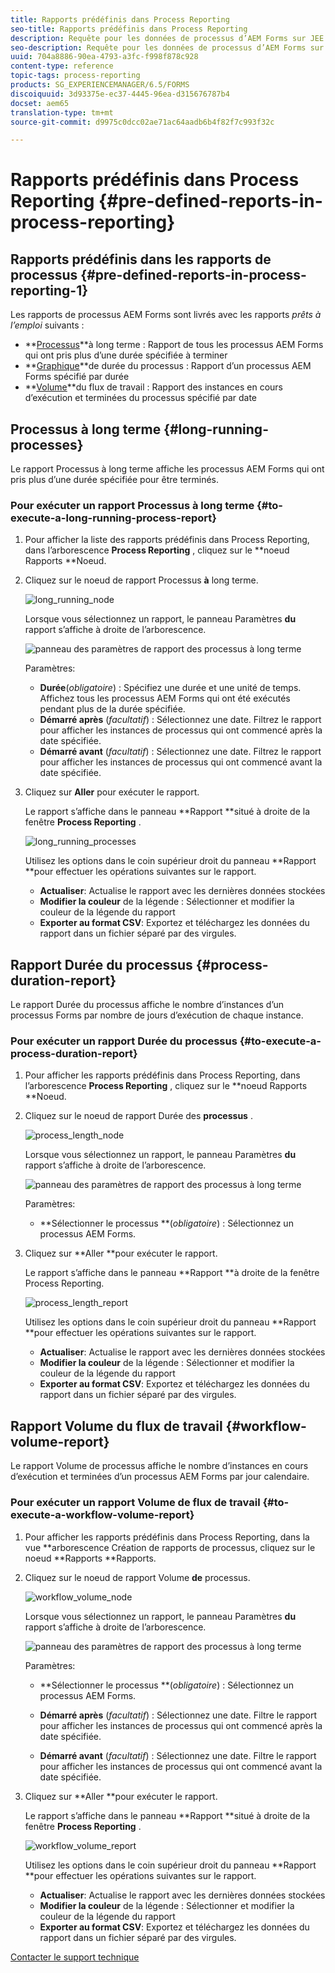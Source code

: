 ```yaml
---
title: Rapports prédéfinis dans Process Reporting
seo-title: Rapports prédéfinis dans Process Reporting
description: Requête pour les données de processus d’AEM Forms sur JEE afin de créer des rapports sur les processus à long terme, la durée du processus et le volume de flux de travail
seo-description: Requête pour les données de processus d’AEM Forms sur JEE afin de créer des rapports sur les processus à long terme, la durée du processus et le volume de flux de travail
uuid: 704a8886-90ea-4793-a3fc-f998f878c928
content-type: reference
topic-tags: process-reporting
products: SG_EXPERIENCEMANAGER/6.5/FORMS
discoiquuid: 3d93375e-ec37-4445-96ea-d315676787b4
docset: aem65
translation-type: tm+mt
source-git-commit: d9975c0dcc02ae71ac64aadb6b4f82f7c993f32c

---
```



# Rapports prédéfinis dans Process Reporting {#pre-defined-reports-in-process-reporting}

## Rapports prédéfinis dans les rapports de processus {#pre-defined-reports-in-process-reporting-1}

Les rapports de processus AEM Forms sont livrés avec les rapports *prêts à l’emploi* suivants :

* **[Processus](#long-running-processes)**à long terme : Rapport de tous les processus AEM Forms qui ont pris plus d’une durée spécifiée à terminer
* **[Graphique](#process-duration-report)**de durée du processus : Rapport d’un processus AEM Forms spécifié par durée
* **[Volume](#workflow-volume-report)**du flux de travail : Rapport des instances en cours d’exécution et terminées du processus spécifié par date

## Processus à long terme {#long-running-processes}

Le rapport Processus à long terme affiche les processus AEM Forms qui ont pris plus d’une durée spécifiée pour être terminés.

### Pour exécuter un rapport Processus à long terme {#to-execute-a-long-running-process-report}

1. Pour afficher la liste des rapports prédéfinis dans Process Reporting, dans l’arborescence **Process Reporting** , cliquez sur le **noeud Rapports **Noeud.
1. Cliquez sur le noeud de rapport Processus **à** long terme.

   ![long_running_node](assets/long_running_node.png)

   Lorsque vous sélectionnez un rapport, le panneau Paramètres **du** rapport s’affiche à droite de l’arborescence.

   ![panneau des paramètres de rapport des processus à long terme](assets/report_parameters_panel.png)

   Paramètres:

   * **Durée**(*obligatoire*) : Spécifiez une durée et une unité de temps. Affichez tous les processus AEM Forms qui ont été exécutés pendant plus de la durée spécifiée.
   * **Démarré après** (*facultatif*) : Sélectionnez une date. Filtrez le rapport pour afficher les instances de processus qui ont commencé après la date spécifiée.
   * **Démarré avant** (*facultatif*) : Sélectionnez une date. Filtrez le rapport pour afficher les instances de processus qui ont commencé avant la date spécifiée.

1. Cliquez sur **Aller** pour exécuter le rapport.

   Le rapport s’affiche dans le panneau **Rapport **situé à droite de la fenêtre **Process Reporting** .

   ![long_running_processes](assets/long_running_processes.png)

   Utilisez les options dans le coin supérieur droit du panneau **Rapport **pour effectuer les opérations suivantes sur le rapport.

   * **Actualiser**: Actualise le rapport avec les dernières données stockées
   * **Modifier la couleur** de la légende : Sélectionner et modifier la couleur de la légende du rapport
   * **Exporter au format CSV**: Exportez et téléchargez les données du rapport dans un fichier séparé par des virgules.

## Rapport Durée du processus {#process-duration-report}

Le rapport Durée du processus affiche le nombre d’instances d’un processus Forms par nombre de jours d’exécution de chaque instance.

### Pour exécuter un rapport Durée du processus {#to-execute-a-process-duration-report}

1. Pour afficher les rapports prédéfinis dans Process Reporting, dans l’arborescence **Process Reporting** , cliquez sur le **noeud Rapports **Noeud.
1. Cliquez sur le noeud de rapport Durée des **processus** .

   ![process_length_node](assets/process_duration_node.png)

   Lorsque vous sélectionnez un rapport, le panneau Paramètres **du** rapport s’affiche à droite de l’arborescence.

   ![panneau des paramètres de rapport des processus à long terme](assets/process_duration_params.png)

   Paramètres:

   * **Sélectionner le processus **(*obligatoire*) : Sélectionnez un processus AEM Forms.

1. Cliquez sur **Aller **pour exécuter le rapport.

   Le rapport s’affiche dans le panneau **Rapport **à droite de la fenêtre Process Reporting.

   ![process_length_report](assets/process_duration_report.png)

   Utilisez les options dans le coin supérieur droit du panneau **Rapport **pour effectuer les opérations suivantes sur le rapport.

   * **Actualiser**: Actualise le rapport avec les dernières données stockées
   * **Modifier la couleur** de la légende : Sélectionner et modifier la couleur de la légende du rapport
   * **Exporter au format CSV**: Exportez et téléchargez les données du rapport dans un fichier séparé par des virgules.

## Rapport Volume du flux de travail {#workflow-volume-report}

Le rapport Volume de processus affiche le nombre d’instances en cours d’exécution et terminées d’un processus AEM Forms par jour calendaire.

### Pour exécuter un rapport Volume de flux de travail {#to-execute-a-workflow-volume-report}

1. Pour afficher les rapports prédéfinis dans Process Reporting, dans la vue **arborescence Création de rapports de processus, cliquez sur le noeud **Rapports **Rapports.
1. Cliquez sur le noeud de rapport Volume **de** processus.

   ![workflow_volume_node](assets/workflow_volume_node.png)

   Lorsque vous sélectionnez un rapport, le panneau Paramètres **du** rapport s’affiche à droite de l’arborescence.

   ![panneau des paramètres de rapport des processus à long terme](assets/workflow_volume_params.png)

   Paramètres:

   * **Sélectionner le processus **(*obligatoire*) : Sélectionnez un processus AEM Forms.

   * **Démarré après** (*facultatif*) : Sélectionnez une date. Filtre le rapport pour afficher les instances de processus qui ont commencé après la date spécifiée.

   * **Démarré avant** (*facultatif*) : Sélectionnez une date. Filtre le rapport pour afficher les instances de processus qui ont commencé avant la date spécifiée.

1. Cliquez sur **Aller **pour exécuter le rapport.

   Le rapport s’affiche dans le panneau **Rapport **situé à droite de la fenêtre **Process Reporting** .

   ![workflow_volume_report](assets/workflow_volume_report.png)

   Utilisez les options dans le coin supérieur droit du panneau **Rapport **pour effectuer les opérations suivantes sur le rapport.

   * **Actualiser**: Actualise le rapport avec les dernières données stockées
   * **Modifier la couleur** de la légende : Sélectionner et modifier la couleur de la légende du rapport
   * **Exporter au format CSV**: Exportez et téléchargez les données du rapport dans un fichier séparé par des virgules.

[Contacter le support technique](https://www.adobe.com/account/sign-in.supportportal.html)
